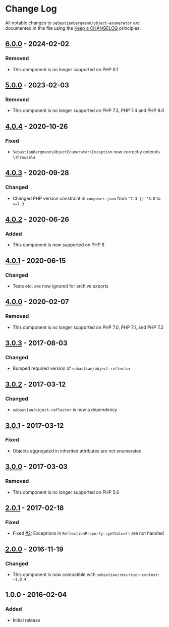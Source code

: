 # Change Log

All notable changes to `sebastianbergmann/object-enumerator` are documented in this file using the [Keep a CHANGELOG](http://keepachangelog.com/) principles.

## [6.0.0] - 2024-02-02

### Removed

* This component is no longer supported on PHP 8.1

## [5.0.0] - 2023-02-03

### Removed

* This component is no longer supported on PHP 7.3, PHP 7.4 and PHP 8.0

## [4.0.4] - 2020-10-26

### Fixed

* `SebastianBergmann\ObjectEnumerator\Exception` now correctly extends `\Throwable`

## [4.0.3] - 2020-09-28

### Changed

* Changed PHP version constraint in `composer.json` from `^7.3 || ^8.0` to `>=7.3`

## [4.0.2] - 2020-06-26

### Added

* This component is now supported on PHP 8

## [4.0.1] - 2020-06-15

### Changed

* Tests etc. are now ignored for archive exports

## [4.0.0] - 2020-02-07

### Removed

* This component is no longer supported on PHP 7.0, PHP 7.1, and PHP 7.2

## [3.0.3] - 2017-08-03

### Changed

* Bumped required version of `sebastian/object-reflector`

## [3.0.2] - 2017-03-12

### Changed

* `sebastian/object-reflector` is now a dependency

## [3.0.1] - 2017-03-12

### Fixed

* Objects aggregated in inherited attributes are not enumerated

## [3.0.0] - 2017-03-03

### Removed

* This component is no longer supported on PHP 5.6

## [2.0.1] - 2017-02-18

### Fixed

* Fixed [#2](https://github.com/sebastianbergmann/phpunit/pull/2): Exceptions in `ReflectionProperty::getValue()` are not handled

## [2.0.0] - 2016-11-19

### Changed

* This component is now compatible with `sebastian/recursion-context: ~1.0.4`

## 1.0.0 - 2016-02-04

### Added

* Initial release

[6.0.0]: https://github.com/sebastianbergmann/object-enumerator/compare/5.0...main
[5.0.0]: https://github.com/sebastianbergmann/object-enumerator/compare/4.0.4...5.0.0
[4.0.4]: https://github.com/sebastianbergmann/object-enumerator/compare/4.0.3...4.0.4
[4.0.3]: https://github.com/sebastianbergmann/object-enumerator/compare/4.0.2...4.0.3
[4.0.2]: https://github.com/sebastianbergmann/object-enumerator/compare/4.0.1...4.0.2
[4.0.1]: https://github.com/sebastianbergmann/object-enumerator/compare/4.0.0...4.0.1
[4.0.0]: https://github.com/sebastianbergmann/object-enumerator/compare/3.0.3...4.0.0
[3.0.3]: https://github.com/sebastianbergmann/object-enumerator/compare/3.0.2...3.0.3
[3.0.2]: https://github.com/sebastianbergmann/object-enumerator/compare/3.0.1...3.0.2
[3.0.1]: https://github.com/sebastianbergmann/object-enumerator/compare/3.0.0...3.0.1
[3.0.0]: https://github.com/sebastianbergmann/object-enumerator/compare/2.0...3.0.0
[2.0.1]: https://github.com/sebastianbergmann/object-enumerator/compare/2.0.0...2.0.1
[2.0.0]: https://github.com/sebastianbergmann/object-enumerator/compare/1.0...2.0.0

